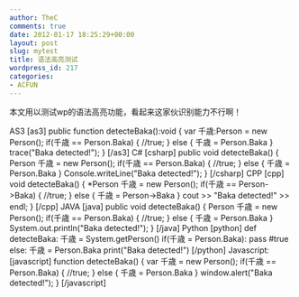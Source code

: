 ```yaml
---
author: TheC
comments: true
date: 2012-01-17 18:25:29+00:00
layout: post
slug: mytest
title: 语法高亮测试
wordpress_id: 217
categories:
- ACFUN
---
```


本文用以测试wp的语法高亮功能，看起来这家伙识别能力不行啊！
<!-- more -->
AS3
[as3]
public function detecteBaka():void
{
  var 千歳:Person = new Person();
  if(千歳 == Person.Baka)
  {
      //true;
  }
  else
  {
      千歳 = Person.Baka
  }
  trace("Baka detected!");
}
[/as3]
C#
[csharp]
public void detecteBaka()
{
    Person 千歳 = new Person();
    if(千歳 == Person.Baka)
    {
        //true;
    }
    else
    {
        千歳 = Person.Baka
    }
    Console.writeLine("Baka detected!");
}
[/csharp]
CPP
[cpp]
void detecteBaka()
{
    \*Person 千歳 = new Person();
    if(千歳 == Person->Baka)
    {
        //true;
    }
    else
    {
        千歳 = Person->Baka
    }
    cout >> "Baka detected!" >> endl;
}
[/cpp]
JAVA
[java]
public void detecteBaka()
{
    Person 千歳 = new Person();
    if(千歳 == Person.Baka)
    {
        //true;
    }
    else
    {
        千歳 = Person.Baka
    }
    System.out.println("Baka detected!");
}
[/java]
Python
[python]
def detecteBaka:
    千歳 = System.getPerson()
    if(千歳 = Person.Baka):
        pass
        #true
    else:
        千歳 = Person.Baka
    print("Baka detected!")
[/python]
Javascript:
[javascript]
function detecteBaka()
{
    var 千歳 = new Person();
    if(千歳 == Person.Baka)
    {
        //true;
    }
    else
    {
        千歳 = Person.Baka
    }
    window.alert("Baka detected!");
}
[/javascript]
